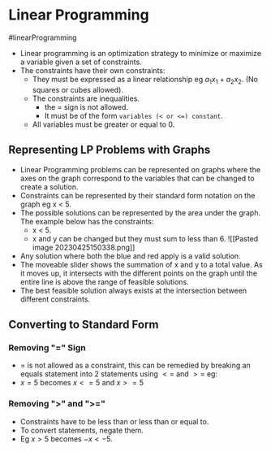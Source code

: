 # Linear Programming 
#linearProgramming
* Linear programming is an optimization strategy to minimize or maximize a variable given a set of constraints.
* The constraints have their own constraints: 
	* They must be expressed as a linear relationship eg $a_1x_1 + a_2x_2$. (No squares or cubes allowed).
	* The constraints are inequalities. 
		* the = sign is not allowed.
		* It must be of the form `variables (< or <=) constant`.
	* All variables must be greater or equal to 0.

## Representing LP Problems with Graphs
* Linear Programming problems can be represented on graphs where the axes on the graph correspond to the variables that can be changed to create a solution.
* Constraints can be represented by their standard form notation on the graph eg x < 5.
* The possible solutions can be represented by the area under the graph. The example below has the constraints: 
	* x < 5.
	* x and y can be changed but they must sum to less than 6.
![[Pasted image 20230425150338.png]]
* Any solution where both the blue and red apply is a valid solution.
* The moveable slider shows the summation of x and y to a total value. As it moves up, it intersects with the different points on the graph until the entire line is above the range of feasible solutions. 
* The best feasible solution always exists at the intersection between different constraints.

## Converting to Standard Form
### Removing "=" Sign
* $=$ is not allowed as a constraint, this can be remedied by breaking an equals statement into 2 statements using $<=$ and $>=$ eg:
* $x = 5$ becomes $x <=5$ and $x >= 5$
### Removing ">" and ">="
* Constraints have to be less than or less than or equal to. 
* To convert statements, negate them.
* Eg $x > 5$ becomes $-x < -5$.